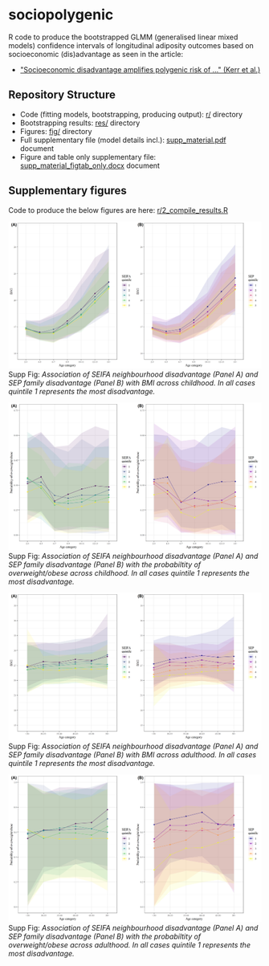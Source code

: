 # sociopolygenic

R code to produce the bootstrapped GLMM (generalised linear mixed models) confidence intervals of longitudinal adiposity outcomes based on socioeconomic (dis)advantage as seen in the article:

* ["Socioeconomic disadvantage amplifies polygenic risk of ..." (Kerr et al.)](https://linktocome.com)


## Repository Structure

* Code (fitting models, bootstrapping, producing output): [r/](https://github.com/tystan/sociopolygenic/blob/main/r/) directory
* Bootstrapping results: [res/](https://github.com/tystan/sociopolygenic/blob/main/res/) directory
* Figures: [fig/](https://github.com/tystan/sociopolygenic/blob/main/fig/) directory
* Full supplementary file (model details incl.): [supp_material.pdf](https://github.com/tystan/sociopolygenic/blob/main/supp_material.pdf) document
* Figure and table only supplementary file: [supp_material_figtab_only.docx](https://github.com/tystan/sociopolygenic/blob/main/supp_material_figtab_only.docx) document




## Supplementary figures

Code to produce the below figures are here: [r/2_compile_results.R](https://github.com/tystan/sociopolygenic/blob/main/r/2_compile_results.R)

![](https://github.com/tystan/sociopolygenic/blob/main/fig/supp_fig_chi_bmi.png)
Supp Fig: *Association of SEIFA neighbourhood disadvantage (Panel A) and SEP family disadvantage (Panel B) with BMI across childhood. In all cases quintile 1 represents the most disadvantage.*


![](https://github.com/tystan/sociopolygenic/blob/main/fig/supp_fig_chi_ovo.png)
Supp Fig: *Association of SEIFA neighbourhood disadvantage (Panel A) and SEP family disadvantage (Panel B) with the probabiltity of overweight/obese across childhood. In all cases quintile 1 represents the most disadvantage.*


![](https://github.com/tystan/sociopolygenic/blob/main/fig/supp_fig_adu_bmi.png)
Supp Fig: *Association of SEIFA neighbourhood disadvantage (Panel A) and SEP family disadvantage (Panel B) with BMI across adulthood. In all cases quintile 1 represents the most disadvantage.*


![](https://github.com/tystan/sociopolygenic/blob/main/fig/supp_fig_adu_ovo.png)
Supp Fig: *Association of SEIFA neighbourhood disadvantage (Panel A) and SEP family disadvantage (Panel B) with the probabiltity of overweight/obese across adulthood. In all cases quintile 1 represents the most disadvantage.*




